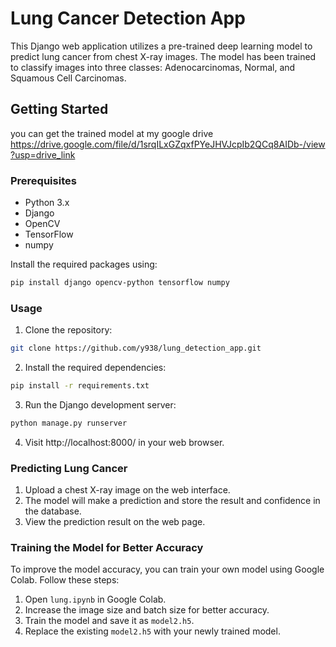 # Lung Cancer Detection App

This Django web application utilizes a pre-trained deep learning model to predict lung cancer from chest X-ray images. The model has been trained to classify images into three classes: Adenocarcinomas, Normal, and Squamous Cell Carcinomas.

## Getting Started
you can get the trained model at my google drive https://drive.google.com/file/d/1srqILxGZqxfPYeJHVJcpIb2QCq8AIDb-/view?usp=drive_link

### Prerequisites

- Python 3.x
- Django
- OpenCV
- TensorFlow
- numpy

Install the required packages using:

```bash
pip install django opencv-python tensorflow numpy
```

### Usage

1. Clone the repository:

```bash
git clone https://github.com/y938/lung_detection_app.git
```

2. Install the required dependencies:

```bash
pip install -r requirements.txt
```

3. Run the Django development server:

```bash
python manage.py runserver
```

4. Visit http://localhost:8000/ in your web browser.

### Predicting Lung Cancer

1. Upload a chest X-ray image on the web interface.
2. The model will make a prediction and store the result and confidence in the database.
3. View the prediction result on the web page.

### Training the Model for Better Accuracy

To improve the model accuracy, you can train your own model using Google Colab. Follow these steps:

1. Open `lung.ipynb` in Google Colab.
2. Increase the image size and batch size for better accuracy.
3. Train the model and save it as `model2.h5`.
4. Replace the existing `model2.h5` with your newly trained model.

